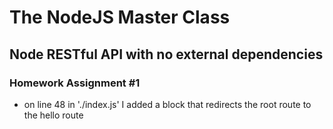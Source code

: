 # The NodeJS Master Class
## Node RESTful API with no external dependencies

### Homework Assignment #1

- on line 48 in './index.js' I added a block that redirects the root route to the hello route
